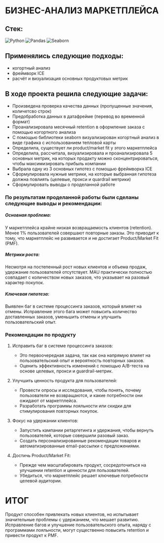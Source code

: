 # БИЗНЕС-АНАЛИЗ МАРКЕТПЛЕЙСА
## Стек:
![Python](https://img.shields.io/badge/python-3670A0?style=for-the-badge&logo=python&logoColor=ffdd54)
![Pandas](https://img.shields.io/badge/pandas-%23150458.svg?style=for-the-badge&logo=pandas&logoColor=white)
![Seaborn](https://img.shields.io/badge/Seaborn-blue?logo=seaborn&logoColor=white&style=for-the-badge)


## Применялись следующие подходы:
+ когортный анализ
+ фреймворк ICE
+ расчёт и визуализация основных продуктовых метрик

## В ходе проекта решила следующие задачи:
+ Произведена проверка качества данных (пропущенные значения, количетсво строк)
+ Предобработка данных в датафрейме (перевод во временной формат)
+ Проанализировала месячный retention в оформление заказа с помощью когортного анализа
+ С помощью библиотеки seaborn визуализирован когортный анализ в виде графика с использованием тепловой карты
+ Определила, существует ли product/market fit у этого маркетплейса
+ Определила, рассчитала, визуализировала и проанализировала 5 основных метрик, на которых продакту можно сконцентрироваться, чтобы максимизировать прибыль компании
+ Выбрала одну из 3 основных гипотез с помощью фреймворка ICE
+ Сформулировала нужные метрики, на которые выбранная гипотеза должна повлиять (целевые, прокси и quardrail метрики)
+ Сформулировать выводы о проделанной работе

### По результатам проделанной работы были сделаны следующие выводы и рекомендации:
##### Основная проблема: 
У маркетплейса крайне низкая возвращаемость клиентов (retention). Менее 1% пользователей совершают повторные заказы. Это приводит к тому, что маркетплейс не развивается и не достигает Product/Market Fit (PMF).

##### Метрики роста:
Несмотря на постепенный рост новых клиентов и объема продаж, удержание пользователей отсутствует.
MAU практически полностью совпадает с количеством новых заказов, что указывает на разовый характер покупок.

##### Ключевая гипотеза: 
Выявлен баг в системе процессинга заказов, который влияет на отмены. Исправление этого бага может повысить количество доставленных заказов, уменьшить отмены и улучшить пользовательский опыт.

### Рекомендации по продукту

1. Исправить баг в системе процессинга заказов:
    
    - Это первоочередная задача, так как она напрямую влияет на пользовательский опыт и вероятность повторных заказов.
    - Оценить эффективность изменений с помощью A/B-теста на основе целевых, прокси и guardrail-метрик.

2. Улучшить ценность продукта для пользователей:
    
    - Провести опросы и исследования, чтобы понять, почему пользователи не возвращаются, и какие потребности они ожидают от маркетплейса.
    - Разработать программы лояльности или скидки для стимулирования повторных покупок.

3. Фокус на удержании клиентов:
    
    - Запустить кампании ретаргетинга и удержания, чтобы вернуть пользователей, которые совершили разовый заказ.
    - Создать персонализированные рекомендации товаров и автоматизированные email-рассылки с предложениями.

4. Достичь Product/Market Fit:
    
    - Прежде чем масштабировать продукт, сосредоточиться на улучшении retention и ценности для пользователей.
    - Убедиться, что маркетплейс решает ключевые потребности целевой аудитории.

# ИТОГ

Продукт способен привлекать новых клиентов, но испытывает значительные проблемы с удержанием, что мешает развитию. Исправление багов и улучшение пользовательского опыта, наряду с программами лояльности, могут существенно повысить retention и привести продукт к PMF.
